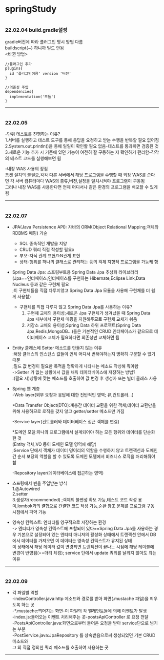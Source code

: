 # springStudy
# <H3> 22.02.04 build.gradle설정  
gradle버전에 따라 플러그인 명시 방법 다름  
buildscript{~} 하니까 빌드 안됨  
<바뀐 방법>
```
//플러그인 추가
plugins{
  id '플러그인이름' version '버전'
}
```
```
//의존성 주입
dependencies{
  implementation('모듈')
}
```
----------------------------------------------------------------------------
# <H3> 22.02.05
-단위 테스트를 진행하는 이유?  
1.서버를 실행하고 테스트 도구를 통해 응답을 요청하고 받는 수행을 반복할 필요 없어짐  
2.System.out.println()을 통해 일일이 확인할 필요 없음-테스트를 통과하면 검증된 것  
3.새로운 기능 추가 시 기존에 있던 기능이 여전히 잘 구동하는 지 확인하기 편리함-각각의 테스트 코드를 실행해보면 됨  
  
-내장 WAS 사용의 장점  
톰캣 설치의 불필요,각각 다른 서버에서 해당 프로그램을 수행할 때 외장 WAS를 쓴다면 각 서버 컴퓨터마다 WAS의 종류,버전,설정을 일치시켜야 프로그램이 구동됨  
그러나 내장 WAS를 사용한다면 언제 어디서나 같은 환경의 프로그램을 배포할 수 있게됨

------------------------------------------------------------------------------
# <H3> 22.02.07  
- JPA(Java Persistence API): 자바의 ORM(Object Relational Mapping;객체와 RDBMS 매핑) 기술
  - SQL 종속적인 개발을 지양  
  - CRUD 쿼리 직접 작성할 필요x  
  - 부모-자식 관계 표현/1:N관계 표현  
  - 상태-행위를 하나의 클래스로 관리하는 등의 객체 지향적 프로그램을 가능케 함  
    
  
- Spring Data Jpa: 스프링부트용 Spring Data Jpa 추상화 라이브러리  
    (Jpa==인터페이스;인터페이스를 구현하는 Hibernate,Eclipse Link,Data Nucleus 등과 같은 구현체 필요  
                  ;이 구현체들을 직접 다루지않고 Spring Data Jpa 모듈을 사용해 구현체를 더 쉽게 사용함)  
    - 구현체를 직접 다루지 않고 Spring Data Jpa를 사용하는 이유?  
        1. 구현체 교체의 용이성;새로운 Jpa 구현체가 생겨났을 때 Spring Data Jpa 내부에서 구현체 매핑을 지원해주므로 구현체 교체가 쉬움  
        2. 저장소 교체의 용이성;Spring Data 하위 프로젝트(Spring Data Jpa,Redis,MongoDB...)들은 기본적인 CRUD 인터페이스가 같으므로 데이터베이스 교체가 필요하다면 의존성만 교체하면 됨  
   
  
- Entity 클래스에 Setter 메소드를 만들지 않는 이유  
    :해당 클래스의 인스턴스 값들이 언제 어디서 변해야하는지 명확히 구분할 수 없기 때문  
     ;필드 값 변경이 필요한 목적을 명확하게 나타내는 메소드 작성해 줘야함  
  ->Setter 가 없는 상황에서 값을 채워 데이터베이스에 저장하는 방법?  
    :(필요 시)상황에 맞는 메소드를 호출하여 값 변경 후 생성자 또는 빌더 클래스 사용  
  
  
- Spring 웹 계층  
  -Web layer(외부 요청과 응답에 대한 전반적인 영역; 뷰,컨트롤러...)  
  
  *Data Transfer Object(DTO):계층간 데이터 교환을 위한 객체;데이터 교환만을 위해 사용하므로 로직을 갖지 않고 getter/setter 메소드만 가짐  
  
  -Service layer(컨트롤러와 데이터베이스 접근 객체를 연결)  
  
  *도메인 모델:하나의 프로그램에서 설계되어야 하는 모든 행위와 데이터를 단순화한 것  
  (Entity 객체,VO 등이 도메인 모델 영역에 해당)  
  ;Service 단에서 객체가 데이터 덩어리의 역할을 수행하지 않고 트랜잭션과 도메인 간 순서 보장의 역할을 할 수 있도록 도메인 모델에서 비즈니스 로직을 처리해줘야 함  
  
  -Repository layer(데이터베이스에 접근하는 영역)  
  
  
- 스프링에서 빈을 주입받는 방식  
    1.@Autowired  
    2.setter  
    3.생성자(recommended)
  ;객체의 불변성 확보 가능,테스트 코드 작성 용이,lombok과의 결합으로 간결한 코드 작성 가능,순환 참조 문제를 프로그램 구동 시점에서 파악 가능  
  
  
- 영속성 컨텍스트: 엔티티를 영구적으로 저장하는 환경  
  -> 엔티티가 영속성 컨텍스트에 포함되어 있다==Spring Data Jpa를 사용하는 경우 기본으로 설정되어 있는 엔티티 매니저의 활성화 상태에서 트랜잭션 안에서 DB에서 데이터를 가져오면 이 데이터는 영속성 컨텍스트가 유지된 상태  
     이 상태에서 해당 데이터 값이 변경되면 트랜잭션이 끝나는 시점에 해당 테이블에 변경이 반영됨(==더티 체킹); service 단에서 update 쿼리를 날리지 않아도 되는 이유  
  
----------------------------------------------------------------------------
# <H3> 22.02.09  
- 각 파일별 역할  
    -indexController.java:http 메소드와 경로를 받아 화면(.mustache 파일)을 띄우도록 하는 곳  
    -*.mustache:띄어지는 화면-이 파일의 각 엘레먼트들에 의해 이벤트가 발생  
    -index.js:들어오는 이벤트 처리해주는 곳-postsApiController 로 요청 전달  
    -PostsApiController.java:화면으로부터 들어온 요청을 받아 service단으로 넘기는 부분  
    -PostService.java:JpaRepository 를 상속받음으로써 생성되었던 기본 CRUD 메소드와  
                       그 외 직접 정의한 쿼리 메소드를 호출하여 사용하는 곳  
  
----------------------------------------------------------------------------